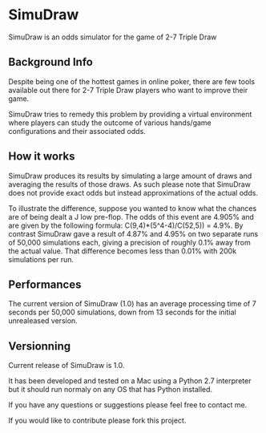 SimuDraw
========

SimuDraw is an odds simulator for the game of 2-7 Triple Draw


## Background Info

Despite being one of the hottest games in online poker, there are few tools available out there for 2-7 Triple Draw players who want to improve their game.

SimuDraw tries to remedy this problem by providing a virtual environment where players can study the outcome of various hands/game configurations and their associated odds.


## How it works

SimuDraw produces its results by simulating a large amount of draws and averaging the results of those draws.  As such please note that SimuDraw does not provide exact odds but instead approximations of the actual odds.

To illustrate the difference, suppose you wanted to know what the chances are of being dealt a J low pre-flop.  The odds of this event are 4.905% and are given by the following formula: C(9,4)*(5^4-4)/C(52,5)) = 4.9%. By contrast SimuDraw gave a result of 4.87% and 4.95% on two separate runs of 50,000 simulations each, giving a precision of roughly 0.1% away from the actual value.  That difference becomes less than 0.01% with 200k simulations per run.


## Performances

The current version of SimuDraw (1.0) has an average processing time of 7 seconds per 50,000 simulations, down from 13 seconds for the initial unrealeased version.

## Versionning

Current release of SimuDraw is 1.0. 

It has been developed and tested on a Mac using a Python 2.7 interpreter but it should run normaly on any OS that has Python installed.




If you have any questions or suggestions please feel free to contact me. 

If you would like to contribute please fork this project.


